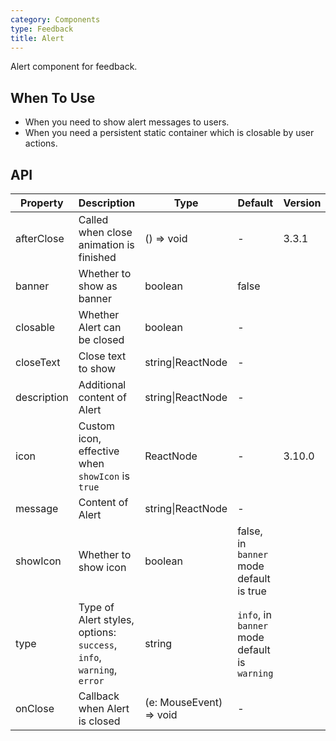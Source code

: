 ```yaml
---
category: Components
type: Feedback
title: Alert
---
```


Alert component for feedback.

## When To Use

- When you need to show alert messages to users.
- When you need a persistent static container which is closable by user actions.

## API

| Property | Description | Type | Default | Version |
| --- | --- | --- | --- | --- |
| afterClose | Called when close animation is finished | () => void | - | 3.3.1 |
| banner | Whether to show as banner | boolean | false |  |
| closable | Whether Alert can be closed | boolean | - |  |
| closeText | Close text to show | string\|ReactNode | - |  |
| description | Additional content of Alert | string\|ReactNode | - |  |
| icon | Custom icon, effective when `showIcon` is `true` | ReactNode | - | 3.10.0 |
| message | Content of Alert | string\|ReactNode | - |  |
| showIcon | Whether to show icon | boolean | false, in `banner` mode default is true |  |
| type | Type of Alert styles, options: `success`, `info`, `warning`, `error` | string | `info`, in `banner` mode default is `warning` |  |
| onClose | Callback when Alert is closed | (e: MouseEvent) => void | - |  |
